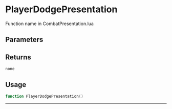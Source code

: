 # PlayerDodgePresentation
Function name in CombatPresentation.lua
## Parameters

## Returns
`none`
## Usage
```lua
function PlayerDodgePresentation()
```
---
